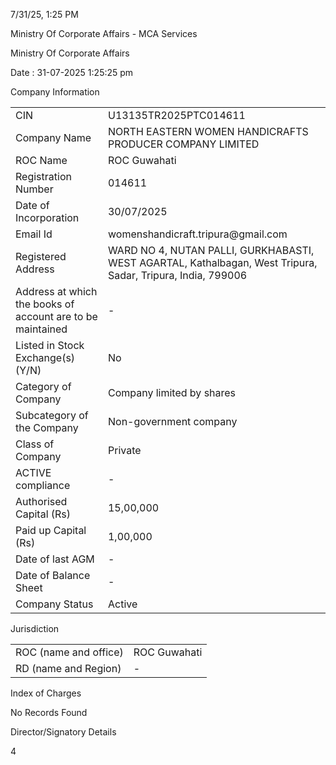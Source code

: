 7/31/25, 1:25 PM

Ministry Of Corporate Affairs - MCA Services

Ministry Of Corporate Affairs

Date : 31-07-2025 1:25:25 pm

Company Information

<table><tr><td>CIN</td><td>U13135TR2025PTC014611</td></tr><tr><td>Company Name</td><td>NORTH EASTERN WOMEN HANDICRAFTS PRODUCER COMPANY LIMITED</td></tr><tr><td>ROC Name</td><td>ROC Guwahati</td></tr><tr><td>Registration Number</td><td>014611</td></tr><tr><td>Date of Incorporation</td><td>30/07/2025</td></tr><tr><td>Email Id</td><td>womenshandicraft.tripura@gmail.com</td></tr><tr><td>Registered Address</td><td>WARD NO 4, NUTAN PALLI, GURKHABASTI, WEST AGARTAL, Kathalbagan, West Tripura, Sadar, Tripura, India, 799006</td></tr><tr><td>Address at which the books of account are to be maintained</td><td>-</td></tr><tr><td>Listed in Stock Exchange(s) (Y/N)</td><td>No</td></tr><tr><td>Category of Company</td><td>Company limited by shares</td></tr><tr><td>Subcategory of the Company</td><td>Non-government company</td></tr><tr><td>Class of Company</td><td>Private</td></tr><tr><td>ACTIVE compliance</td><td>-</td></tr><tr><td>Authorised Capital (Rs)</td><td>15,00,000</td></tr><tr><td>Paid up Capital (Rs)</td><td>1,00,000</td></tr><tr><td>Date of last AGM</td><td>-</td></tr><tr><td>Date of Balance Sheet</td><td>-</td></tr><tr><td>Company Status</td><td>Active</td></tr></table>

Jurisdiction

<table><tr><td>ROC (name and office)</td><td>ROC Guwahati</td></tr><tr><td>RD (name and Region)</td><td>-</td></tr></table>

Index of Charges

No Records Found

Director/Signatory Details

4